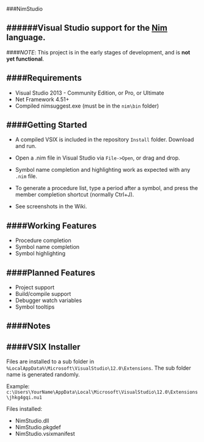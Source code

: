 ###NimStudio

######Visual Studio support for the [Nim](https://github.com/Araq/Nim) language.
---

####*NOTE*: This project is in the early stages of development, and is **not yet functional**.

####Requirements 
---
- Visual Studio 2013 - Community Edition, or Pro, or Ultimate
- Net Framework 4.51+
- Compiled nimsuggest.exe (must be in the `nim\bin` folder)

####Getting Started
---
- A compiled VSIX is included in the repository `Install` folder. Download and run.

- Open a .nim file in Visual Studio via `File->Open`, or drag and drop.

- Symbol name completion and highlighting work as expected with any `.nim` file.

- To generate a procedure list, type a period after a symbol, and press the member completion shortcut (normally Ctrl+J).

- See screenshots in the Wiki. 

####Working Features
---
* Procedure completion
* Symbol name completion
* Symbol highlighting

####Planned Features
---
* Project support
* Build/compile support
* Debugger watch variables
* Symbol tooltips

####Notes
---

####VSIX Installer
---
Files are installed to a sub folder in `%LocalAppData%\Microsoft\VisualStudio\12.0\Extensions`. The sub folder name is generated randomly.

Example: `c:\Users\YourName\AppData\Local\Microsoft\VisualStudio\12.0\Extensions\jhkg4gqi.nu1`

Files installed:
* NimStudio.dll
* NimStudio.pkgdef
* NimStudio.vsixmanifest

